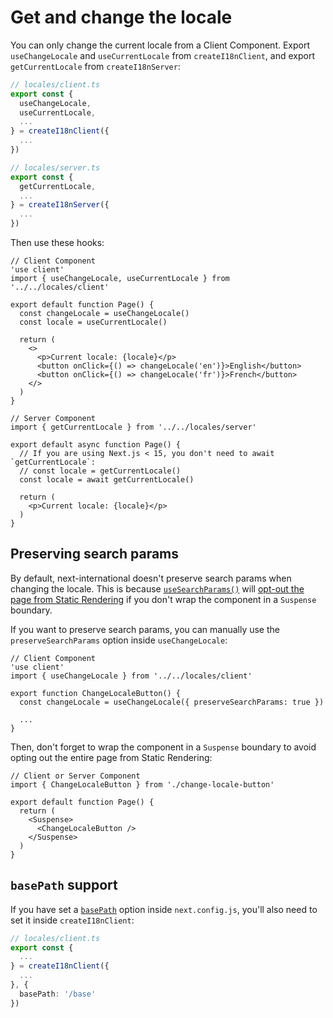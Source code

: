 # Get and change the locale

You can only change the current locale from a Client Component. Export `useChangeLocale` and `useCurrentLocale` from `createI18nClient`, and export `getCurrentLocale` from `createI18nServer`:

```ts {3,4,12}
// locales/client.ts
export const {
  useChangeLocale,
  useCurrentLocale,
  ...
} = createI18nClient({
  ...
})

// locales/server.ts
export const {
  getCurrentLocale,
  ...
} = createI18nServer({
  ...
})
```

Then use these hooks:

```tsx {6,7,11-13,22,25}
// Client Component
'use client'
import { useChangeLocale, useCurrentLocale } from '../../locales/client'

export default function Page() {
  const changeLocale = useChangeLocale()
  const locale = useCurrentLocale()

  return (
    <>
      <p>Current locale: {locale}</p>
      <button onClick={() => changeLocale('en')}>English</button>
      <button onClick={() => changeLocale('fr')}>French</button>
    </>
  )
}

// Server Component
import { getCurrentLocale } from '../../locales/server'

export default async function Page() {
  // If you are using Next.js < 15, you don't need to await `getCurrentLocale`:
  // const locale = getCurrentLocale()
  const locale = await getCurrentLocale()

  return (
    <p>Current locale: {locale}</p>
  )
}
```

## Preserving search params

By default, next-international doesn't preserve search params when changing the locale. This is because [`useSearchParams()`](https://nextjs.org/docs/app/api-reference/functions/use-search-params) will [opt-out the page from Static Rendering](https://nextjs.org/docs/app/api-reference/functions/use-search-params#static-rendering) if you don't wrap the component in a `Suspense` boundary.

If you want to preserve search params, you can manually use the `preserveSearchParams` option inside `useChangeLocale`:

```tsx {6}
// Client Component
'use client'
import { useChangeLocale } from '../../locales/client'

export function ChangeLocaleButton() {
  const changeLocale = useChangeLocale({ preserveSearchParams: true })

  ...
}
```

Then, don't forget to wrap the component in a `Suspense` boundary to avoid opting out the entire page from Static Rendering:

```tsx {6-8}
// Client or Server Component
import { ChangeLocaleButton } from './change-locale-button'

export default function Page() {
  return (
    <Suspense>
      <ChangeLocaleButton />
    </Suspense>
  )
}
```

## `basePath` support

If you have set a [`basePath`](https://nextjs.org/docs/app/api-reference/next-config-js/basePath) option inside `next.config.js`, you'll also need to set it inside `createI18nClient`:

```ts {7}
// locales/client.ts
export const {
  ...
} = createI18nClient({
  ...
}, {
  basePath: '/base'
})
```

